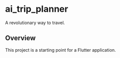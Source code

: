 # ai_trip_planner

A revolutionary way to travel.

## Overview

This project is a starting point for a Flutter application.
